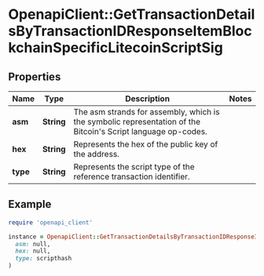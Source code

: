 # OpenapiClient::GetTransactionDetailsByTransactionIDResponseItemBlockchainSpecificLitecoinScriptSig

## Properties

| Name | Type | Description | Notes |
| ---- | ---- | ----------- | ----- |
| **asm** | **String** | The asm strands for assembly, which is the symbolic representation of the Bitcoin&#39;s Script language op-codes. |  |
| **hex** | **String** | Represents the hex of the public key of the address. |  |
| **type** | **String** | Represents the script type of the reference transaction identifier. |  |

## Example

```ruby
require 'openapi_client'

instance = OpenapiClient::GetTransactionDetailsByTransactionIDResponseItemBlockchainSpecificLitecoinScriptSig.new(
  asm: null,
  hex: null,
  type: scripthash
)
```

